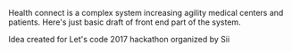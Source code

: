 Health connect is a complex system increasing agility medical centers and patients.
Here's just basic draft of front end part of the system.

Idea created for Let's code 2017 hackathon organized by Sii
